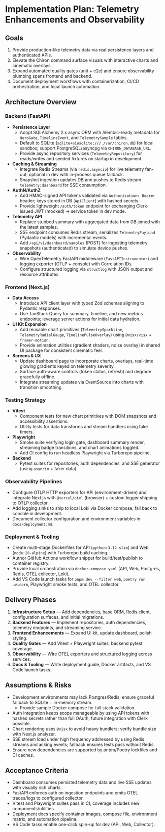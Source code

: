 # Implementation Plan: Telemetry Enhancements and Observability

## Goals

1. Provide production-like telemetry data via real persistence layers and authenticated APIs.
2. Elevate the Chiron command surface visuals with interactive charts and cinematic overlays.
3. Expand automated quality gates (unit + e2e) and ensure observability plumbing spans frontend and backend.
4. Document deployment workflows with containerization, CI/CD orchestration, and local launch automation.

## Architecture Overview

### Backend (FastAPI)

- **Persistence Layer**
  - Adopt SQLAlchemy 2.x async ORM with Alembic-ready metadata for `HeroGate`, `TimelineEvent`, and `TelemetrySample` tables.
  - Default to SQLite (`sqlite+aiosqlite:///./var/chiron.db`) for local sandbox; support PostgreSQL/asyncpg via `CHIRON_DATABASE_URL`.
  - Provide async repository services (`TelemetryRepository`) for reads/writes and seeded fixtures on startup in development.
- **Caching & Streaming**
  - Integrate Redis Streams (via `redis.asyncio`) for live telemetry fan-out; optional in dev with in-process queue fallback.
  - Snapshot ingestion updates DB and pushes to Redis stream `telemetry:dashboard` for SSE consumption.
- **AuthN/AuthZ**
  - Add HMAC-signed API tokens validated via `Authorization: Bearer` header; keys stored in DB (`ApiClient`) with hashed secrets.
  - Provide lightweight `/auth/token` endpoint for exchanging Clerk-issued JWT (mocked) -> service token in dev mode.
- **Telemetry API**
  - Replace stubbed summary with aggregated data from DB joined with the latest samples.
  - SSE endpoint consumes Redis stream, serializes `TelemetryPayload` (Pydantic models) with incremental events.
  - Add `/api/v1/dashboard/samples` (POST) for ingesting telemetry snapshots (authenticated) to simulate device pushes.
- **Observability**
  - Wire OpenTelemetry FastAPI middleware (`FastAPIInstrumentor`) and logging exporter (OTLP + console) with Correlation IDs.
  - Configure structured logging via `structlog` with JSON output and resource attributes.

### Frontend (Next.js)

- **Data Access**
  - Introduce API client layer with typed Zod schemas aligning to Pydantic responses.
  - Use TanStack Query for summary, timeline, and new metrics endpoints; leverage server actions for initial data hydration.
- **UI Kit Expansion**
  - Add reusable chart primitives (`TelemetrySparkline`, `TelemetryRadialGauge`, `TimelinePulseOverlay`) using `@visx/visx` + `framer-motion`.
  - Provide animation utilities (gradient shaders, noise overlay) in shared UI package for consistent cinematic feel.
- **Screens & UX**
  - Update dashboard page to incorporate charts, overlays, real-time glowing gradients keyed on telemetry severity.
  - Surface auth-aware controls (token status, refresh) and degrade gracefully offline.
  - Integrate streaming updates via EventSource into charts with transition smoothing.

### Testing Strategy

- **Vitest**
  - Component tests for new chart primitives with DOM snapshots and accessibility assertions.
  - Utility tests for data transforms and stream handlers using fake timers.
- **Playwright**
  - Smoke suite verifying login gate, dashboard summary render, streaming badge transitions, and chart animations toggled.
  - Add CI config to run headless Playwright via Turborepo pipeline.
- **Backend**
  - Pytest suites for repositories, auth dependencies, and SSE generator (using `asyncio` + faker data).

### Observability Pipelines

- Configure OTLP HTTP exporters for API (environment-driven) and integrate Next.js with `@vercel/otel` (browser) + custom logger shipping to OTLP collector.
- Add logging sinks to ship to local Loki via Docker compose; fall back to console in development.
- Document collector configuration and environment variables in `docs/deployment.md`.

### Deployment & Tooling

- Create multi-stage Dockerfiles for API (`python:3.12-slim`) and Web (`node:20-alpine`) with Turborepo build caching.
- Author GitHub Actions workflow snippet for build/test/publish to container registry.
- Provide local orchestration via `docker-compose.yaml` (API, Web, Postgres, Redis, OTEL collector, Loki).
- Add VS Code launch tasks for `pnpm dev --filter web`, `poetry run uvicorn`, Playwright smoke tests, and OTEL collector.

## Delivery Phases

1. **Infrastructure Setup** — Add dependencies, base ORM, Redis client, configuration surfaces, and initial migrations.
2. **Backend Features** — Implement repositories, auth dependencies, telemetry endpoints, and streaming service.
3. **Frontend Enhancements** — Expand UI kit, update dashboard, polish styling.
4. **Quality Gates** — Add Vitest + Playwright suites, backend pytest coverage.
5. **Observability** — Wire OTEL exporters and structured logging across services.
6. **Docs & Tooling** — Write deployment guide, Docker artifacts, and VS Code launch tasks.

## Assumptions & Risks

- Development environments may lack Postgres/Redis; ensure graceful fallback to SQLite + in-memory stream.
  - Provide sample Docker compose for full stack validation.
- Auth integration keeps scope manageable by using API tokens with hashed secrets rather than full OAuth; future integration with Clerk possible.
- Chart rendering uses `@visx` to avoid heavy bundlers; verify bundle size with Next.js analyzer.
- SSE stream load under high frequency addressed by using Redis streams and acking events; fallback ensures tests pass without Redis.
- Ensure new dependencies are supported by pnpm/Poetry lockfiles and CI caches.

## Acceptance Criteria

- Dashboard consumes persisted telemetry data and live SSE updates with visually rich charts.
- FastAPI enforces auth on ingestion endpoints and emits OTEL traces/logs to configured collector.
- Vitest and Playwright suites pass in CI; coverage includes new components/utilities.
- Deployment docs specify container images, compose file, environment matrix, and automation pipeline.
- VS Code tasks enable one-click spin-up for dev (API, Web, Collector).
